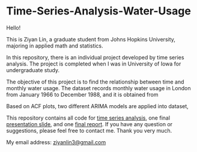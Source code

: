 # Time-Series-Analysis-Water-Usage
Hello! 

This is Ziyan Lin, a graduate student from Johns Hopkins University, majoring in applied math and statistics.


In this repository, there is an individual project developed by time series analysis. The project is completed when I was in University of Iowa for undergraduate study.


The objective of this project is to find the relationship between time and monthly water usage. The dataset records monthly water usage in London from January 1966 to December 1988, and it is obtained from 


Based on ACF plots,  two different ARIMA models are applied into dataset,


This repository contains all code for [time series analysis](), one final [presentation slide](https://github.com/lzykaren/Time-Series-Analysis-Water-Usage/blob/master/Time%20Series%20Presentation%20%20Slide.pdf), and one [final report](https://github.com/lzykaren/Time-Series-Analysis-Water-Usage/blob/master/Time%20Series%20Final%20Report.pdf). If you have any question or suggestions, please feel free to contact me. Thank you very much.


My email address: ziyanlin3@gmail.com


